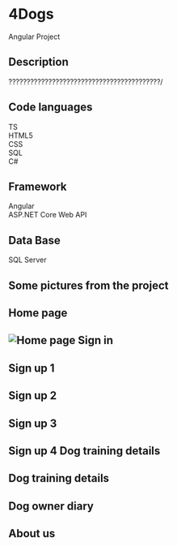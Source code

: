 # 4Dogs 
Angular Project

Description
-------------------------------------------------------------------------------
??????????????????????????????????????????/


Code languages
----------------------------------------------------------------------------------
TS <br/>
HTML5 <br/>
CSS <br/>
SQL <br/>
C# <br/>

Framework
-------------------------------------------------------------------------------
Angular <br/>
ASP.NET Core Web API <br/>

Data Base
-----------------------------------------------------------------------------------
SQL Server <br/>

Some pictures from the project
---------------------------------------------------------------------------------
Home page
--------------------------------------------------------------------------------
![Home page](https://github.com/Rotempper/4Dogs/assets/73877783/17109b78-b0f6-4173-b65f-21c3888db821)
Sign in 
--------------------------------------------------------------------------------
Sign up 1
--------------------------------------------------------------------------------
Sign up 2
--------------------------------------------------------------------------------
Sign up 3
--------------------------------------------------------------------------------
Sign up 4 Dog training details
--------------------------------------------------------------------------------
Dog training details
--------------------------------------------------------------------------------
Dog owner diary
--------------------------------------------------------------------------------
About us 
--------------------------------------------------------------------------------
